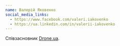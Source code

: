 ```yaml
---
name: Валерій Яковенко
social_media_links:
  - https://www.facebook.com/valeri.iakovenko
  - https://ua.linkedin.com/in/valerii-iakovenko
---
```


Співзасновник [Drone.ua][1].

[1]: https://drone.ua/?lang=uk
